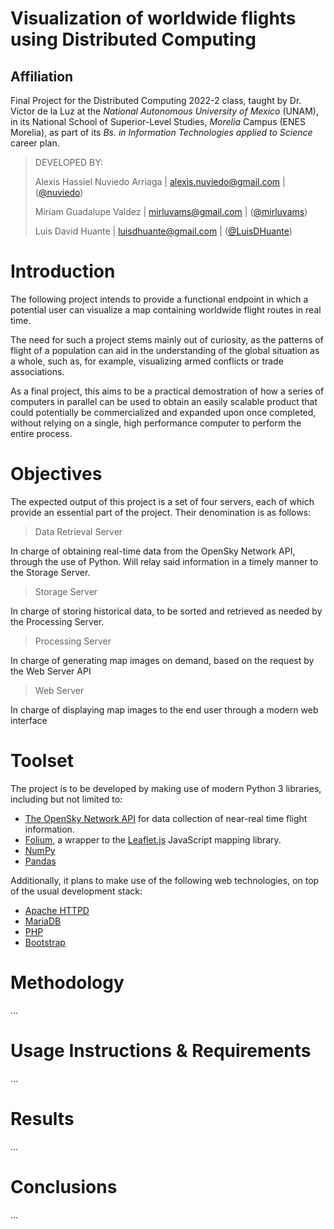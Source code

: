 # Visualization of worldwide flights using Distributed Computing 
## Affiliation

Final Project for the Distributed Computing 2022-2 class, taught by Dr. Victor de la Luz at the _National Autonomous University of Mexico_ (UNAM), in its  National School of Superior-Level Studies, _Morelia_ Campus (ENES Morelia), as part of its _Bs. in Information Technologies applied to Science_ career plan.

> DEVELOPED BY:
>
> Alexis Hassiel Nuviedo Arriaga | alexis.nuviedo@gmail.com | ([@nuviedo](https://github.com/nuviedo))
> 
> Miriam Guadalupe Valdez | mirluvams@gmail.com | ([@mirluvams](https://github.com/mirluvams))
> 
> Luis David Huante | luisdhuante@gmail.com | ([@LuisDHuante](https://github.com/LuisDHuante))


# Introduction
The following project intends to provide a functional endpoint in which a potential user can visualize a map containing worldwide flight routes in real time. 

The need for such a project stems mainly out of curiosity, as the patterns of flight of a population can aid in the understanding of the global situation as a whole, such as, for example, visualizing armed conflicts or trade associations.

As a final project, this aims to be a practical demostration of how a series of computers in parallel can be used to obtain an easily scalable product that could potentially be commercialized and expanded upon once completed, without relying on a single, high performance computer to perform the entire process.

# Objectives
The expected output of this project is a set of four servers, each of which provide an essential part of the project. Their denomination is as follows:

> Data Retrieval Server

In charge of obtaining real-time data from the OpenSky Network API, through the use of Python. Will relay said information in a timely manner to the Storage Server.

> Storage Server

In charge of storing historical data, to be sorted and retrieved as needed by the Processing Server.

> Processing Server

In charge of generating map images on demand, based on the request by the Web Server API

> Web Server

In charge of displaying map images to the end user through a modern web interface


# Toolset
The project is to be developed by making use of modern Python 3 libraries, including but not limited to:
* [The OpenSky Network API](https://opensky-network.org/) for data collection of near-real time flight information. 
* [Folium](https://github.com/python-visualization/folium), a wrapper to the [Leaflet.js](https://leafletjs.com/) JavaScript mapping library.
* [NumPy](https://numpy.org/)
* [Pandas](https://pandas.pydata.org/)

Additionally, it plans to make use of the following web technologies, on top of the usual development stack:
* [Apache HTTPD](https://httpd.apache.org/)
* [MariaDB](https://mariadb.org/)
* [PHP](https://www.php.net/)
* [Bootstrap](https://getbootstrap.com/)

# Methodology
...



# Usage Instructions & Requirements
...



# Results
...



# Conclusions
...


